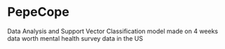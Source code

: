 # PepeCope
Data Analysis and Support Vector Classification model made on 4 weeks data worth mental health survey data in the US
